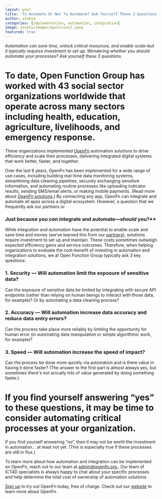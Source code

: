 ```yaml
---
layout: post
title: 'To Automate Or Not To Automate? Ask Yourself These 3 Questions.'
author: aleksa
categories: [implementation, automation, integration]
image: assets/images/questions1.jpeg
featured: true
---
```


_Automation can save time, unlock critical resources, and enable scale–but it
typically requires investment to set up. Wondering whether you should automate
your processes? Ask yourself these 3 questions._

# To date, Open Function Group has worked with 43 social sector organizations worldwide that operate across many sectors including health, education, agriculture, livelihoods, and emergency response.

These organizations implemented [OpenFn](https://openfn.org) automation
solutions to drive efficiency and scale their processes, delivering integrated
digital systems that work better, faster, and together.

Over the last 6 years, OpenFn has been implemented for a wide range of use
cases, including building real-time data monitoring systems, streamlining data
cleaning pipelines, securely exchanging sensitive information, and automating
routine processes like uploading indicator results, sending SMS/email alerts, or
making mobile payments. (Read more about
[OpenFn solutions](https://openfn.org/solutions).) By connecting any app, OpenFn
can integrate and automate all apps across a digital ecosystem. However, a
question that we frequently ask our partners is:
### Just because you _can_ integrate and automate—_should_ you?**

While integration and automation have the potential to enable scale and save
time and money (we’ve learned this from our
[partners](https:openfn.org/clients)), solutions require investment to set up
and maintain. These costs sometimes outweigh expected efficiency gains and
service outcomes. Therefore, when helping organizations to evaluate the
cost-benefit of investing in automation and integration solutions, we at Open
Function Group typically ask 3 key questions:

### 1. Security — Will automation limit the exposure of sensitive data?

Can the exposure of sensitive data be limited by integrating with secure API
endpoints (rather than relying on human beings to interact with those data, for
example)? Or by automating a data cleaning process?

### 2. Accuracy — Will automation increase data accuracy and reduce data entry errors?

Can the process take place more reliably by limiting the opportunity for human
error (in automating data manipulation or simple algorithmic work, for example)?

### 3. Speed — Will automation increase the speed of impact?

Can the process be done more quickly via automation and is there value in having
it done faster? (The answer to the first part is almost always yes, but
sometimes there's not actually lots of value generated by doing something
faster.)

# If you find yourself answering “yes” to these questions, it may be time to consider automating critical processes at your organization.

If you find yourself answering “no”, then it may not be worth the investment in
automation... at least not yet. (This is especially true if these processes are
still in flux.)

To learn more about how automation and integration can be implemented on OpenFn,
reach out to our team at [admin@openfn.org.](mailto:admin@openfn.org_). Our team
of ICT4D specialists is always happy to chat about your specific processes and
help determine the total cost of ownership of automation solutions.

[Sign up](https://openfn.org/signup) to try out OpenFn today, free of charge.
Check out our [website](http://openfn.org) to learn more about OpenFn.
